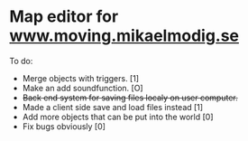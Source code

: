 # Map editor for www.moving.mikaelmodig.se

To do:

* Merge objects with triggers.                              [1]
* Make an add soundfunction.                                [O]
* ~~Back end system for saving files localy on user computer.~~ 
* Made a client side save and load files instead [1]
* Add more objects that can be put into the world [0]
* Fix bugs obviously [0]